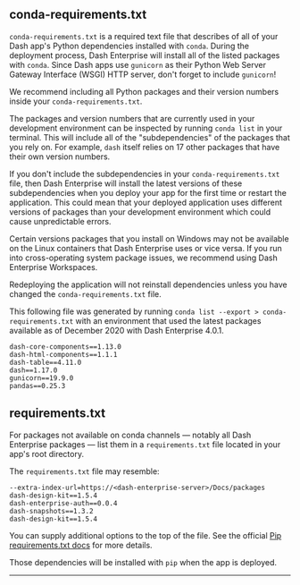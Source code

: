 
## conda-requirements.txt

`conda-requirements.txt` is a required text file that describes of all of your Dash app's Python
dependencies installed with `conda`. During the deployment process, Dash Enterprise will install all of the
listed packages with `conda`. Since Dash apps use `gunicorn` as their Python Web Server Gateway Interface 
(WSGI) HTTP server, don't forget to include `gunicorn`!

We recommend including all Python packages and their version numbers inside your 
`conda-requirements.txt`.

The packages and version numbers that are currently used in your development environment
can be inspected by running `conda list` in your terminal.
This will include all of the "subdependencies" of the packages that you rely on.
For example, `dash` itself relies on 17 other packages that have their own version numbers.

If you don't include the subdependencies in your `conda-requirements.txt` file, then Dash Enterprise 
will install the latest versions of these subdependencies when you deploy your app for the first time
or restart the application. This could mean that your deployed application uses different versions
of packages than your development environment which could cause unpredictable errors.

Certain versions packages that you install on Windows may not be available on the Linux containers
that Dash Enterprise uses or vice versa. If you run into cross-operating system package issues,
we recommend using Dash Enterprise Workspaces.

Redeploying the application will not reinstall dependencies unless you have changed 
the `conda-requirements.txt` file.

This following file was generated by running `conda list --export > conda-requirements.txt` 
with an environment that used the latest packages available as of December 2020 with 
Dash Enterprise 4.0.1.

```
dash-core-components==1.13.0
dash-html-components==1.1.1
dash-table==4.11.0
dash==1.17.0
gunicorn==19.9.0
pandas==0.25.3
```

## requirements.txt

For packages not available on conda channels — notably all Dash Enterprise packages — 
list them in a `requirements.txt` file located in your app's root directory.

The `requirements.txt` file may resemble:

```
--extra-index-url=https://<dash-enterprise-server>/Docs/packages
dash-design-kit==1.5.4 
dash-enterprise-auth==0.0.4
dash-snapshots==1.3.2
dash-design-kit==1.5.4

```

You can supply additional options to the top of the file. See the official 
[Pip requirements.txt docs](https://pip.pypa.io/en/stable/reference/pip_install/#requirements-file-format)
for more details.

Those dependencies will be installed with `pip` when the app is deployed.

---
